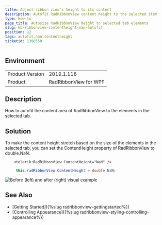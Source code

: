 ```yaml
---
title: Adjust ribbon view's height to its content
description: Autofit RadRibbonView content height to the selected item content.
type: how-to
page_title: Autosize RadRibbonView height to selected tab elements 
slug: kb-ribbonview-contentheight-nan-autofit
position: 12
tags: autofit,nan,contentheight
ticketid: 1388550
---
```


## Environment
<table>
	<tr>
		<td>Product Version</td>
		<td>2019.1.116</td>
	</tr>
	<tr>
		<td>Product</td>
		<td>RadRibbonView for WPF</td>
	</tr>
</table>

## Description

How to autofit the content area of RadRibbonView to the elements in the selected tab.

## Solution

To make the content height stretch based on the size of the elements in the selected tab, you can set the ContentHeight property of RadRibbonView to double.NaN.


```XAML
    <telerik:RadRibbonView ContentHeight="NaN" />
```


```C#
     this.radRibbonView.ContentHeight = double.NaN;
```

![Before (left) and after (right) visual example](images/kb-ribbonview-contentheight-nan-autofit-0.png)

## See Also
* [Getting Started]({%slug radribbonview-gettingstarted%})
* [Controlling Appearance]({%slug radribbonview-styling-controlling-appearance%})
